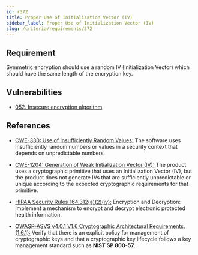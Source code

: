 ```yaml
---
id: r372
title: Proper Use of Initialization Vector (IV)
sidebar_label: Proper Use of Initialization Vector (IV)
slug: /criteria/requirements/372
---
```


## Requirement

Symmetric encryption
should use a random IV (Initialization Vector)
which should have the same length
of the encryption key.

## Vulnerabilities

- [052. Insecure encryption algorithm](/criteria/vulnerabilities/052)

## References

- [CWE-330: Use of Insufficiently Random Values:](https://cwe.mitre.org/data/definitions/330.html)
The software uses
insufficiently random numbers
or values in a security context
that depends on unpredictable numbers.

- [CWE-1204: Generation of Weak Initialization Vector (IV):](https://cwe.mitre.org/data/definitions/1204.html)
The product uses
a cryptographic primitive
that uses an Initialization Vector (IV),
but the product does not generate IVs
that are sufficiently unpredictable
or unique according
to the expected cryptographic requirements
for that primitive.

- [HIPAA Security Rules 164.312(a)(2)(iv):](https://www.law.cornell.edu/cfr/text/45/164.312)
Encryption and Decryption:
Implement a mechanism to encrypt
and decrypt electronic protected health information.

- [OWASP-ASVS v4.0.1 V1.6 Cryptographic Architectural Requirements.(1.6.1):](https://owasp.org/www-pdf-archive/OWASP_Application_Security_Verification_Standard_4.0-en.pdf)
Verify that there is an explicit policy
for management of cryptographic keys
and that a cryptographic key lifecycle follows
a key management standard
such as **NIST SP 800-57**.

